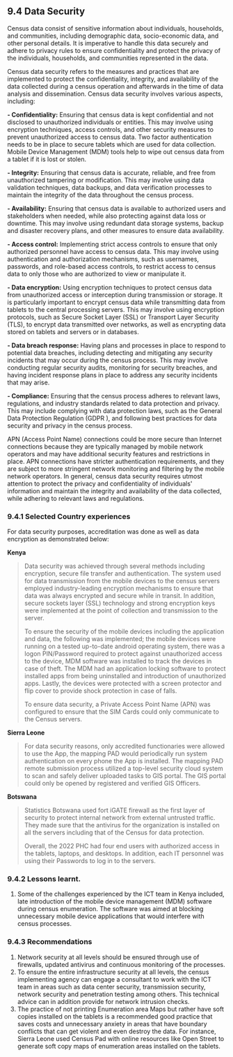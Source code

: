## 9.4 Data Security
Census data consist of sensitive information about individuals, households, and communities, including demographic data, socio-economic data, and other personal details. It is imperative to handle this data securely and adhere to privacy rules to ensure confidentiality and protect the privacy of the individuals, households, and communities represented in the data.

Census data security refers to the measures and practices that are implemented to protect the confidentiality, integrity, and availability of the data collected during a census operation and afterwards in the time of data analysis and dissemination. Census data security involves various aspects, including:

**- Confidentiality:** Ensuring that census data is kept confidential and not disclosed to unauthorized individuals or entities. This may involve using encryption techniques, access controls, and other security measures to prevent unauthorized access to census data. Two factor authentication needs to be in place to secure tablets which are used for data collection.  Mobile Device Management (MDM) tools help to wipe out census data from a tablet if it is lost or stolen.

**-	Integrity:** Ensuring that census data is accurate, reliable, and free from unauthorized tampering or modification. This may involve using data validation techniques, data backups, and data verification processes to maintain the integrity of the data throughout the census process.

**-	Availability:** Ensuring that census data is available to authorized users and stakeholders when needed, while also protecting against data loss or downtime. This may involve using redundant data storage systems, backup and disaster recovery plans, and other measures to ensure data availability.

**- Access control:** Implementing strict access controls to ensure that only authorized personnel have access to census data. This may involve using authentication and authorization mechanisms, such as usernames, passwords, and role-based access controls, to restrict access to census data to only those who are authorized to view or manipulate it.

**-	Data encryption:** Using encryption techniques to protect census data from unauthorized access or interception during transmission or storage. It is particularly important to encrypt census data while transmitting data from tablets to the central processing servers. This may involve using encryption protocols, such as Secure Socket Layer (SSL) or Transport Layer Security (TLS), to encrypt data transmitted over networks, as well as encrypting data stored on tablets and servers or in databases.

**-	Data breach response:** Having plans and processes in place to respond to potential data breaches, including detecting and mitigating any security incidents that may occur during the census process. This may involve conducting regular security audits, monitoring for security breaches, and having incident response plans in place to address any security incidents that may arise.

**-	Compliance:** Ensuring that the census process adheres to relevant laws, regulations, and industry standards related to data protection and privacy. This may include complying with data protection laws, such as the General Data Protection Regulation (GDPR ), and following best practices for data security and privacy in the census process.

APN (Access Point Name) connections could be more secure than Internet connections because they are typically managed by mobile network operators and may have additional security features and restrictions in place. APN connections have stricter authentication requirements, and they are subject to more stringent network monitoring and filtering by the mobile network operators. 
In general, census data security requires utmost attention to protect the privacy and confidentiality of individuals' information and maintain the integrity and availability of the data collected, while adhering to relevant laws and regulations.

### 9.4.1 Selected Country experiences
For data security purposes, accreditation was done as well as data encryption as demonstrated below:

**Kenya**
>Data security was achieved through several methods including encryption, secure file transfer and authentication. The system used for data transmission from the mobile devices to the census servers employed industry-leading encryption mechanisms to ensure that data was always encrypted and secure while in transit. In addition, secure sockets layer (SSL) technology and strong encryption keys were implemented at the point of collection and transmission to the server.
> 
>To ensure the security of the mobile devices including the application and data, the following was implemented; the mobile devices were running on a tested up-to-date android operating system, there was a logon PIN/Password required to protect against unauthorized access to the device, MDM software was installed to track the devices in case of theft. The MDM had an application locking software to protect installed apps from being uninstalled and introduction of unauthorized apps. Lastly, the devices were protected with a screen protector and flip cover to provide shock protection in case of falls.
>
>To ensure data security, a Private Access Point Name (APN) was configured to ensure that the SIM Cards could only communicate to the Census servers.
>

**Sierra Leone**
>For data security reasons, only accredited functionaries were allowed to use the App, the mapping PAD would periodically run system authentication on every phone the App is installed. The mapping PAD remote submission process utilized a top-level security cloud system to scan and safely deliver uploaded tasks to GIS portal. The GIS portal could only be opened by registered and verified GIS Officers.

**Botswana**
>Statistics Botswana used fort iGATE firewall as the first layer of security to protect internal network from external untrusted traffic. They made sure that the antivirus for the organization is installed on all the servers including that of the Census for data protection. 
>
>Overall, the 2022 PHC had four end users with authorized access in the tablets, laptops, and desktops. In addition, each IT personnel was using their Passwords to log in to the servers.

### 9.4.2 Lessons learnt.
1. Some of the challenges experienced by the ICT team in Kenya included, late introduction of the mobile device management (MDM) software during census enumeration. The software was aimed at blocking unnecessary mobile device applications that would interfere with census processes. 

### 9.4.3 Recommendations
1.	Network security at all levels should be ensured through use of firewalls, updated antivirus and continuous monitoring of the processes. 
2.	To ensure the entire infrastructure security at all levels, the census implementing agency can engage a consultant to work with the ICT team in areas such as data center security, transmission security, network security and penetration testing among others. This technical advice can in addition provide for network intrusion checks.
3.	The practice of not printing Enumeration area Maps but rather have soft copies installed on the tablets is a recommended good practice that saves costs and unnecessary anxiety in areas that have boundary conflicts that can get violent and even destroy the data. For instance, Sierra Leone used Census Pad with online resources like Open Street to generate soft copy maps of enumeration areas installed on the tablets. 
